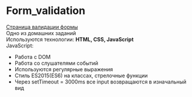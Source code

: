 # Form_validation
[Страница валидации формы](https://dunaevvk.github.io/Form_validation/)  
Одно из домашних заданий  
Используются технологии: **HTML, CSS, JavaScript**  
JavaScript:  
- Работа с DOM
- Работа со слушателями событий
- Используются регулярные выражения
- Стиль ES2015(ES6) на классах, стрелочные функции
- Через setTimeout = 3000ms все input возвращаются в изначальный вид

